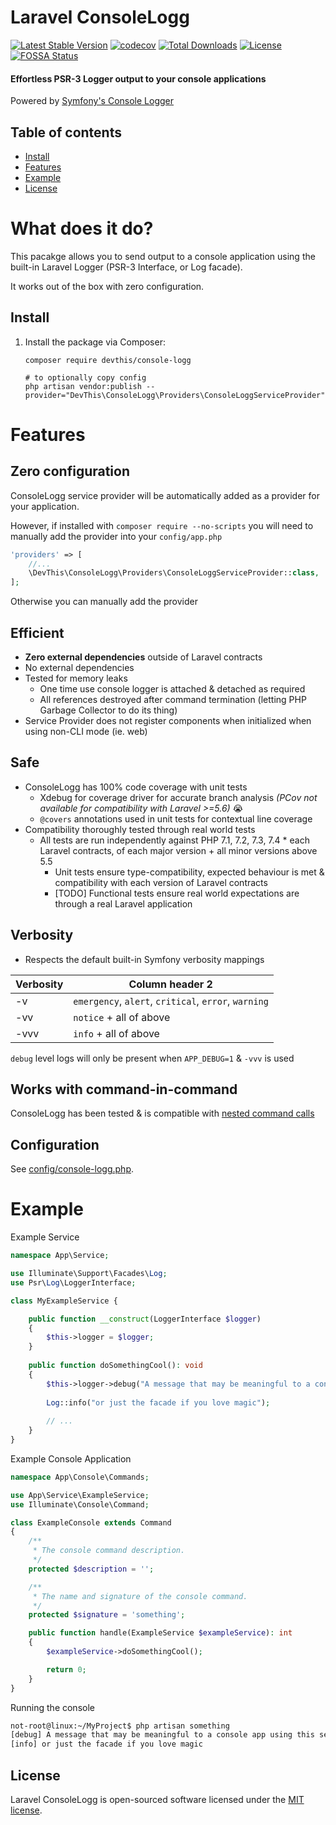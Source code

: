 # Laravel ConsoleLogg
[![Latest Stable Version](https://poser.pugx.org/devthis/console-logg/v)](https://packagist.org/packages/devthis/console-logg)
[![codecov](https://codecov.io/gh/dev-this/laravel-console-logg/branch/master/graph/badge.svg)](https://codecov.io/gh/dev-this/laravel-console-logg)
[![Total Downloads](https://poser.pugx.org/devthis/console-logg/downloads)](https://packagist.org/packages/devthis/console-logg)
[![License](https://poser.pugx.org/devthis/console-logg/license)](https://packagist.org/packages/devthis/console-logg)
[![FOSSA Status](https://app.fossa.com/api/projects/custom%2B21424%2Fgit%40github.com%3Adev-this%2Flaravel-console-logg.git.svg?type=shield)](https://app.fossa.com/projects/custom%2B21424%2Fgit%40github.com%3Adev-this%2Flaravel-console-logg.git?ref=badge_shield)

#### Effortless PSR-3 Logger output to your console applications
Powered by [Symfony's Console Logger](https://symfony.com/doc/current/components/console/logger.html)

## Table of contents

- [Install](#Install)
- [Features](#available-methods)
- [Example](#Example)
- [License](#license)

# What does it do?

This pacakge allows you to send output to a console application using the built-in Laravel Logger (PSR-3 Interface, or Log facade).

It works out of the box with zero configuration.


## Install

1. Install the package via Composer:

    ```shell script
   composer require devthis/console-logg
   
   # to optionally copy config
   php artisan vendor:publish --provider="DevThis\ConsoleLogg\Providers\ConsoleLoggServiceProvider"
    ```

# Features

## Zero configuration
ConsoleLogg service provider will be automatically added as a provider for your application.

However, if installed with `composer require --no-scripts` you will need to manually add the provider into your `config/app.php`
```php
'providers' => [
    //...
    \DevThis\ConsoleLogg\Providers\ConsoleLoggServiceProvider::class,
];
```

Otherwise you can manually add the provider

## Efficient
- **Zero external dependencies** outside of Laravel contracts
- No external dependencies
- Tested for memory leaks
  - One time use console logger is attached & detached as required
  - All references destroyed after command termination (letting PHP Garbage Collector to do its thing)
- Service Provider does not register components when initialized when using non-CLI mode (ie. web)

## Safe
- ConsoleLogg has 100% code coverage with unit tests
  - Xdebug for coverage driver for accurate branch analysis _(PCov not available for compatibility with Laravel >=5.6)_ :sob:
  - `@covers` annotations used in unit tests for contextual line coverage 
- Compatibility thoroughly tested through real world tests
  - All tests are run independently against PHP 7.1, 7.2, 7.3, 7.4 * each Laravel contracts, of each major version + all minor versions above 5.5
     - Unit tests ensure type-compatibility, expected behaviour is met & compatibility with each version of Laravel contracts
     - [TODO] Functional tests ensure real world expectations are through a real Laravel application

## Verbosity
- Respects the default built-in Symfony verbosity mappings

| Verbosity | Column header 2 |
| ---------------|----------------|
| -v | `emergency`, `alert`, `critical`, `error`, `warning`|
| -vv |`notice` + all of above |
| -vvv | `info` + all of above |

`debug` level logs will only be present when `APP_DEBUG=1` & `-vvv` is used

## Works with command-in-command

ConsoleLogg has been tested & is compatible with [nested command calls](https://laravel.com/docs/8.x/artisan#calling-commands-from-other-commands
)

## Configuration

See [config/console-logg.php](config/console-logg.php).

# Example
Example Service

```php
namespace App\Service;

use Illuminate\Support\Facades\Log;
use Psr\Log\LoggerInterface;

class MyExampleService {

    public function __construct(LoggerInterface $logger)
    {
        $this->logger = $logger;
    }
    
    public function doSomethingCool(): void
    {
        $this->logger->debug("A message that may be meaningful to a console app using this service");
        
        Log::info("or just the facade if you love magic");
        
        // ...
    }
}
```

Example Console Application
```php
namespace App\Console\Commands;

use App\Service\ExampleService;
use Illuminate\Console\Command;

class ExampleConsole extends Command
{
    /**
     * The console command description.
     */
    protected $description = '';

    /**
     * The name and signature of the console command.
     */
    protected $signature = 'something';

    public function handle(ExampleService $exampleService): int
    {
        $exampleService->doSomethingCool();

        return 0;
    }
}

```

Running the console
```bash
not-root@linux:~/MyProject$ php artisan something
[debug] A message that may be meaningful to a console app using this service
[info] or just the facade if you love magic
```

## License

Laravel ConsoleLogg is open-sourced software licensed under the [MIT license](LICENSE.md).
